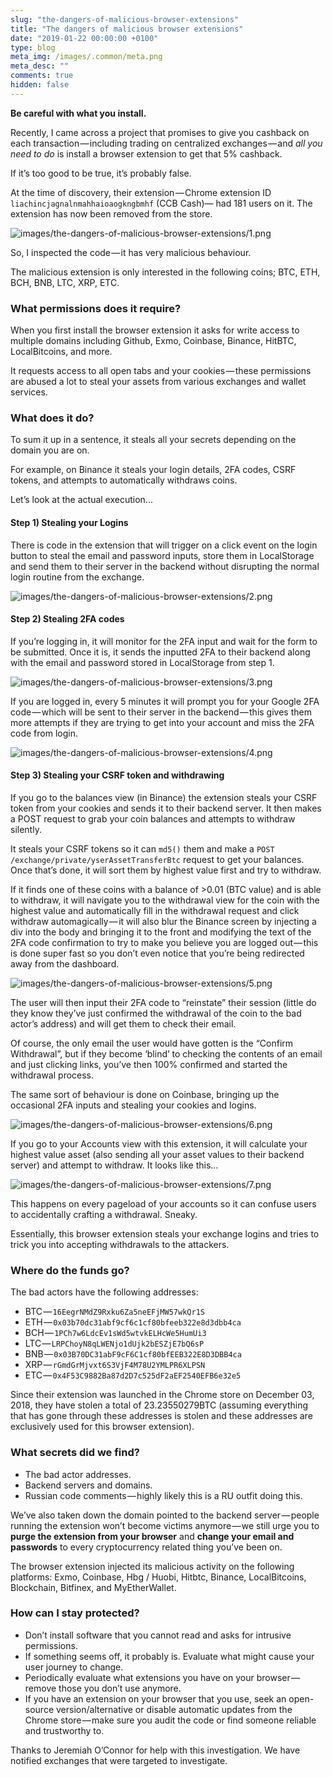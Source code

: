 ```yaml
---
slug: "the-dangers-of-malicious-browser-extensions"
title: "The dangers of malicious browser extensions"
date: "2019-01-22 00:00:00 +0100"
type: blog
meta_img: /images/.common/meta.png
meta_desc: ""
comments: true
hidden: false
---
```


**Be careful with what you install.**

Recently, I came across a project that promises to give you cashback on each transaction — including trading on centralized exchanges — and *all you need to do* is install a browser extension to get that 5% cashback.

If it’s too good to be true, it’s probably false.

At the time of discovery, their extension — Chrome extension ID `liachincjagnalnmahhaioaogkngbmhf` (CCB Cash)— had 181 users on it. The extension has now been removed from the store.

![images/the-dangers-of-malicious-browser-extensions/1.png](./images/the-dangers-of-malicious-browser-extensions/1.png)

So, I inspected the code — it has very malicious behaviour.

The malicious extension is only interested in the following coins; BTC, ETH, BCH, BNB, LTC, XRP, ETC.

### What permissions does it require?

When you first install the browser extension it asks for write access to multiple domains including Github, Exmo, Coinbase, Binance, HitBTC, LocalBitcoins, and more.

It requests access to all open tabs and your cookies — these permissions are abused a lot to steal your assets from various exchanges and wallet services.

### What does it do?

To sum it up in a sentence, it steals all your secrets depending on the domain you are on.

For example, on Binance it steals your login details, 2FA codes, CSRF tokens, and attempts to automatically withdraws coins.

Let’s look at the actual execution...

#### Step 1) Stealing your Logins

There is code in the extension that will trigger on a click event on the login button to steal the email and password inputs, store them in LocalStorage and send them to their server in the backend without disrupting the normal login routine from the exchange.

![images/the-dangers-of-malicious-browser-extensions/2.png](./images/the-dangers-of-malicious-browser-extensions/2.png)

#### Step 2) Stealing 2FA codes

If you’re logging in, it will monitor for the 2FA input and wait for the form to be submitted. Once it is, it sends the inputted 2FA to their backend along with the email and password stored in LocalStorage from step 1.

![images/the-dangers-of-malicious-browser-extensions/3.png](./images/the-dangers-of-malicious-browser-extensions/3.png)

If you are logged in, every 5 minutes it will prompt you for your Google 2FA code — which will be sent to their server in the backend — this gives them more attempts if they are trying to get into your account and miss the 2FA code from login.

![images/the-dangers-of-malicious-browser-extensions/4.png](./images/the-dangers-of-malicious-browser-extensions/4.png)

#### Step 3) Stealing your CSRF token and withdrawing

If you go to the balances view (in Binance) the extension steals your CSRF token from your cookies and sends it to their backend server. It then makes a POST request to grab your coin balances and attempts to withdraw silently.

It steals your CSRF tokens so it can `md5()` them and make a `POST /exchange/private/yserAssetTransferBtc` request to get your balances. Once that’s done, it will sort them by highest value first and try to withdraw.

If it finds one of these coins with a balance of >0.01 (BTC value) and is able to withdraw, it will navigate you to the withdrawal view for the coin with the highest value and automatically fill in the withdrawal request and click withdraw automagically — it will also blur the Binance screen by injecting a div into the body and bringing it to the front and modifying the text of the 2FA code confirmation to try to make you believe you are logged out — this is done super fast so you don’t even notice that you’re being redirected away from the dashboard.

![images/the-dangers-of-malicious-browser-extensions/5.png](./images/the-dangers-of-malicious-browser-extensions/5.png)

The user will then input their 2FA code to “reinstate” their session (little do they know they’ve just confirmed the withdrawal of the coin to the bad actor’s address) and will get them to check their email.

Of course, the only email the user would have gotten is the “Confirm Withdrawal”, but if they become ‘blind’ to checking the contents of an email and just clicking links, you’ve then 100% confirmed and started the withdrawal process.

The same sort of behaviour is done on Coinbase, bringing up the occasional 2FA inputs and stealing your cookies and logins.

![images/the-dangers-of-malicious-browser-extensions/6.png](./images/the-dangers-of-malicious-browser-extensions/6.png)

If you go to your Accounts view with this extension, it will calculate your highest value asset (also sending all your asset values to their backend server) and attempt to withdraw. It looks like this…

![images/the-dangers-of-malicious-browser-extensions/7.png](./images/the-dangers-of-malicious-browser-extensions/7.png)

This happens on every pageload of your accounts so it can confuse users to accidentally crafting a withdrawal. Sneaky.

Essentially, this browser extension steals your exchange logins and tries to trick you into accepting withdrawals to the attackers.

### Where do the funds go?

The bad actors have the following addresses:

* BTC — `16EegrNMdZ9Rxku6Za5neEFjMW57wkQr1S`
* ETH — `0x03b70dc31abf9cf6c1cf80bfeeb322e8d3dbb4ca`
* BCH — `1PCh7w6LdcEv1sWd5wtvkELHcWe5HumUi3`
* LTC — `LRPChoyN8qLWENjo1dUjk2bESZjE7bQ6sP`
* BNB — `0x03B70DC31abF9cF6C1cf80bfEEB322E8D3DBB4ca`
* XRP — `rGmdGrMjvxt6S3VjF4M78U2YMLPR6XLPSN`
* ETC — `0x4F53C9882Ba87d2D7c525dF2aEF2540EFB6e32e5`

Since their extension was launched in the Chrome store on December 03, 2018, they have stolen a total of 23.23550279BTC (assuming everything that has gone through these addresses is stolen and these addresses are exclusively used for this browser extension).

### What secrets did we find?

* The bad actor addresses.
* Backend servers and domains.
* Russian code comments — highly likely this is a RU outfit doing this.

We’ve also taken down the domain pointed to the backend server — people running the extension won’t become victims anymore — we still urge you to **purge the extension from your browser** and **change your email and passwords** to every cryptocurrency related thing you’ve been on.

The browser extension injected its malicious activity on the following platforms: Exmo, Coinbase, Hbg / Huobi, Hitbtc, Binance, LocalBitcoins, Blockchain, Bitfinex, and MyEtherWallet.

### How can I stay protected?

* Don’t install software that you cannot read and asks for intrusive permissions.
* If something seems off, it probably is. Evaluate what might cause your user journey to change.
* Periodically evaluate what extensions you have on your browser — remove those you don’t use anymore.
* If you have an extension on your browser that you use, seek an open-source version/alternative or disable automatic updates from the Chrome store — make sure you audit the code or find someone reliable and trustworthy to.

Thanks to Jeremiah O’Connor for help with this investigation. We have notified exchanges that were targeted to investigate.